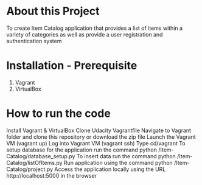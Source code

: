 # About this Project
To create Item Catalog application that provides a list of items within a variety of categories as well as provide a user registration and authentication system

# Installation - Prerequisite

1) Vagrant
2) VirtualBox

# How to run the code

Install Vagrant & VirtualBox
Clone Udacity Vagrantfile
Navigate to Vagrant folder and clone this repository or download the zip file
Launch the Vagrant VM (vagrant up)
Log into Vagrant VM (vagrant ssh)
Type cd/vagrant
To setup database for the application run the command python /Item-Catalog/database_setup.py
To insert data run the command python /Item-Catalog/listOfItems.py
Run application using the command python /Item-Catalog/project.py
Access the application locally using the URL http://localhost:5000 in the browser
